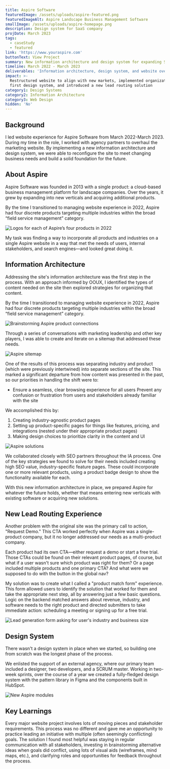 ```yaml
---
title: Aspire Software
featuredImage: /assets/uploads/aspire-featured.png
featuredImageAlt: Aspire Landscape Business Management Software
smallImage: /assets/uploads/aspire-homepage.png
description: Design system for SaaS company
projDate: March 2023
tags:
  - caseStudy
  - featured
link: 'https://www.youraspire.com'
buttonText: View Project
summary: New information architecture and design system for expanding SaaS company
timeline: March 2022 - March 2023
deliverables: 'Information architecture, design system, and website overhaul'
impact: >-
  Restructured website to align with new markets, implemented organization's
  first design system, and introduced a new lead routing solution
category1: Design Systems
category2: Information Architecture
category3: Web Design
hidden: 'No'
---
```

## Background

I led website experience for Aspire Software from March 2022-March 2023. During my time in the role, I worked with agency partners to overhaul the marketing website. By implementing a new information architecture and design system, we were able to reconfigure the site to meet changing business needs and build a solid foundation for the future.

## About Aspire

Aspire Software was founded in 2013 with a single product: a cloud-based business management platform for landscape companies. Over the years, it grew by expanding into new verticals and acquiring additional products.

By the time I transitioned to managing website experience in 2022, Aspire had four discrete products targeting multiple industries within the broad “field service management” category.

![Logos for each of Aspire’s four products in 2022](/assets/uploads/aspire-logos.jpeg)

My task was finding a way to incorporate all products and industries on a single Aspire website in a way that met the needs of users, internal stakeholders, and search engines—and looked great doing it.

## Information Architecture

Addressing the site's information architecture was the first step in the process. With an approach informed by OOUX, I identified the types of content needed on the site then explored strategies for organizing that content.

By the time I transitioned to managing website experience in 2022, Aspire had four discrete products targeting multiple industries within the broad “field service management” category.

![Brainstorming Aspire product connections](/assets/uploads/aspire-brainstorm2.jpeg)

Through a series of conversations with marketing leadership and other key players, I was able to create and iterate on a sitemap that addressed these needs.

![Aspire sitemap](/assets/uploads/aspire-sitemap.jpeg)

One of the results of this process was separating industry and product (which were previously intertwined) into separate sections of the site. This marked a significant departure from how content was presented in the past, so our priorities in handling the shift were to:

* Ensure a seamless, clear browsing experience for all users
  Prevent any confusion or frustration from users and stakeholders already familiar with the site

We accomplished this by:

1. Creating industry-agnostic product pages
2. Setting up product-specific pages for things like features, pricing, and integrations (nested under their appropriate product pages)
3. Making design choices to prioritize clarity in the content and UI

![Aspire solutions](/assets/uploads/aspire-solutions.jpeg)

We collaborated closely with SEO partners throughout the IA process. One of the key strategies we found to solve for their needs included creating high SEO value, industry-specific feature pages. These could incorporate one or more relevant products, using a product badge design to show the functionality available for each.

With this new information architecture in place, we prepared Aspire for whatever the future holds, whether that means entering new verticals with existing software or acquiring new solutions.

## New Lead Routing Experience

Another problem with the original site was the primary call to action, "Request Demo." This CTA worked perfectly when Aspire was a single-product company, but it no longer addressed our needs as a multi-product company.

Each product had its own CTA—either request a demo or start a free trial. Those CTAs could be found on their relevant product pages, of course, but what if a user wasn't sure which product was right for them? Or a page included multiple products and one primary CTA? And what were we supposed to do with the button in the global nav?

My solution was to create what I called a "product match form" experience. This form allowed users to identify the solution that worked for them and take the appropriate next step, all by answering just a few basic questions. Logic on the backend matched answers about revenue, industry, and software needs to the right product and directed submitters to take immediate action: scheduling a meeting or signing up for a free trial.

![Lead generation form asking for user's industry and business size](/assets/uploads/aspire-pmf-v2.jpeg)

## Design System

There wasn't a design system in place when we started, so building one from scratch was the longest phase of the process.

We enlisted the support of an external agency, where our primary team included a designer, two developers, and a SCRUM master. Working in two-week sprints, over the course of a year we created a fully-fledged design system with the pattern library in Figma and the components built in HubSpot.

![New Aspire modules](/assets/uploads/aspire-modules.jpeg)

## Key Learnings

Every major website project involves lots of moving pieces and stakeholder requirements. This process was no different and gave me an opportunity to practice leading an initiative with multiple (often seemingly conflicting) goals. The solution I found most helpful was staying in regular communication with all stakeholders, investing in brainstorming alternative ideas when goals did conflict, using lots of visual aids (wireframes, mind maps, etc.), and clarifying roles and opportunities for feedback throughout the process.
